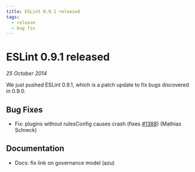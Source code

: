 ```yaml
---
title: ESLint 0.9.1 released
tags:
  - release
  - bug fix
---
```

# ESLint 0.9.1 released

_25 October 2014_

We just pushed ESLint 0.9.1, which is a patch update to fix bugs discovered in 0.9.0.

## Bug Fixes

* Fix: plugins without rulesConfig causes crash (fixes [#1388](https://github.com/eslint/eslint/issues/1388)) (Mathias Schreck)

## Documentation

* Docs: fix link on governance model (azu)
